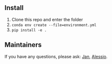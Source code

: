 ## Install
1. Clone this repo and enter the folder
2. `conda env create --file=environment.yml`
3. `pip install -e .`

## Maintainers
If you have any questions, please ask:
[Jan](mailto:jdep@stanford.edu), [Alessio](mailto:alevale@stanford.edu).

